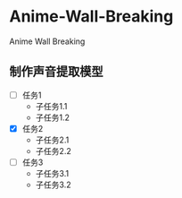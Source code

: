 # Anime-Wall-Breaking
Anime Wall Breaking


## 制作声音提取模型

- [ ] 任务1
  - 子任务1.1
  - 子任务1.2
- [x] 任务2
  - 子任务2.1
  - 子任务2.2
- [ ] 任务3
  - 子任务3.1
  - 子任务3.2

